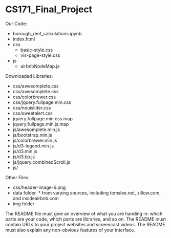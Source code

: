 # CS171_Final_Project


Our Code:
* borough_rent_calculations.ipynb
* index.html
* css
  * basic-style.css
  * vis-page-style.css
* js
  * airbnbNodeMap.js

Downloaded Libraries:
* css/awesomplete.css
* css/awesomplete.css
* css/colorbrewer.css
* css/jquery.fullpage.min.css
* css/nouislider.css
* css/sweetalert.css
* jquery.fullpage.min.css.map
* jquery.fullpage.min.js.map
* js/awesomplete.min.js
* js/bootstrap.min.js
* js/colorbrewer.min.js
* js/d3-legend.min.js
* js/d3.min.js
* js/d3.tip.js
* js/jquery.combinedScroll.js
* js/

Other Files:
* css/header-image-6.png
* data folder
  * from varying sources, including tomslee.net, zillow.com, and insideairbnb.com
* img folder


The README file must give an overview of what you are handing in: which parts are your code, which parts are libraries, and so on. The README must contain URLs to your project websites and screencast videos. The README must also explain any non-obvious features of your interface.

